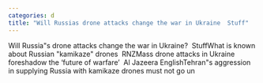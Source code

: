 ```yaml
---
categories: d
title: "Will Russias drone attacks change the war in Ukraine  Stuff"
---
```

Will Russia"s drone attacks change the war in Ukraine?&nbsp;&nbsp;StuffWhat is known about Russian "kamikaze" drones&nbsp;&nbsp;RNZMass drone attacks in Ukraine foreshadow the ‘future of warfare’&nbsp;&nbsp;Al Jazeera EnglishTehran"s aggression in supplying Russia with kamikaze drones must not go un